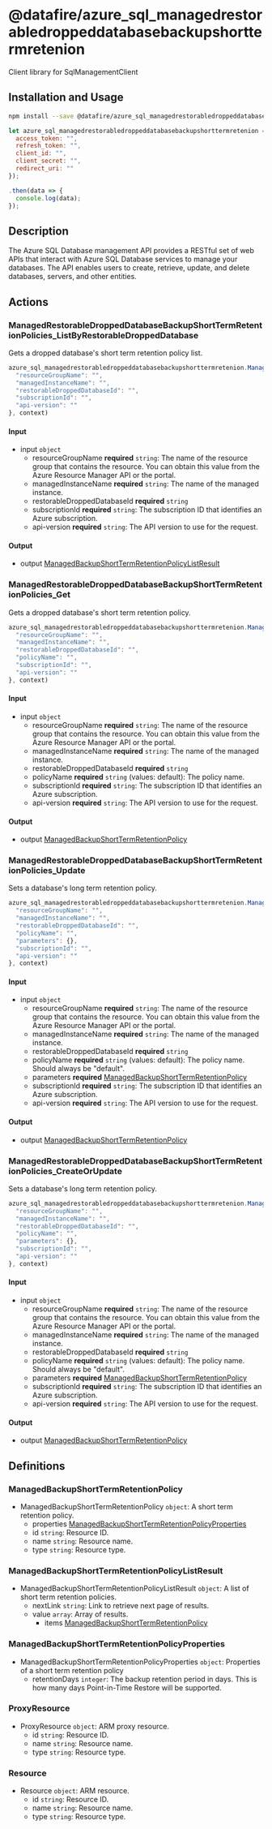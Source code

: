 # @datafire/azure_sql_managedrestorabledroppeddatabasebackupshorttermretenion

Client library for SqlManagementClient

## Installation and Usage
```bash
npm install --save @datafire/azure_sql_managedrestorabledroppeddatabasebackupshorttermretenion
```
```js
let azure_sql_managedrestorabledroppeddatabasebackupshorttermretenion = require('@datafire/azure_sql_managedrestorabledroppeddatabasebackupshorttermretenion').create({
  access_token: "",
  refresh_token: "",
  client_id: "",
  client_secret: "",
  redirect_uri: ""
});

.then(data => {
  console.log(data);
});
```

## Description

The Azure SQL Database management API provides a RESTful set of web APIs that interact with Azure SQL Database services to manage your databases. The API enables users to create, retrieve, update, and delete databases, servers, and other entities.

## Actions

### ManagedRestorableDroppedDatabaseBackupShortTermRetentionPolicies_ListByRestorableDroppedDatabase
Gets a dropped database's short term retention policy list.


```js
azure_sql_managedrestorabledroppeddatabasebackupshorttermretenion.ManagedRestorableDroppedDatabaseBackupShortTermRetentionPolicies_ListByRestorableDroppedDatabase({
  "resourceGroupName": "",
  "managedInstanceName": "",
  "restorableDroppedDatabaseId": "",
  "subscriptionId": "",
  "api-version": ""
}, context)
```

#### Input
* input `object`
  * resourceGroupName **required** `string`: The name of the resource group that contains the resource. You can obtain this value from the Azure Resource Manager API or the portal.
  * managedInstanceName **required** `string`: The name of the managed instance.
  * restorableDroppedDatabaseId **required** `string`
  * subscriptionId **required** `string`: The subscription ID that identifies an Azure subscription.
  * api-version **required** `string`: The API version to use for the request.

#### Output
* output [ManagedBackupShortTermRetentionPolicyListResult](#managedbackupshorttermretentionpolicylistresult)

### ManagedRestorableDroppedDatabaseBackupShortTermRetentionPolicies_Get
Gets a dropped database's short term retention policy.


```js
azure_sql_managedrestorabledroppeddatabasebackupshorttermretenion.ManagedRestorableDroppedDatabaseBackupShortTermRetentionPolicies_Get({
  "resourceGroupName": "",
  "managedInstanceName": "",
  "restorableDroppedDatabaseId": "",
  "policyName": "",
  "subscriptionId": "",
  "api-version": ""
}, context)
```

#### Input
* input `object`
  * resourceGroupName **required** `string`: The name of the resource group that contains the resource. You can obtain this value from the Azure Resource Manager API or the portal.
  * managedInstanceName **required** `string`: The name of the managed instance.
  * restorableDroppedDatabaseId **required** `string`
  * policyName **required** `string` (values: default): The policy name.
  * subscriptionId **required** `string`: The subscription ID that identifies an Azure subscription.
  * api-version **required** `string`: The API version to use for the request.

#### Output
* output [ManagedBackupShortTermRetentionPolicy](#managedbackupshorttermretentionpolicy)

### ManagedRestorableDroppedDatabaseBackupShortTermRetentionPolicies_Update
Sets a database's long term retention policy.


```js
azure_sql_managedrestorabledroppeddatabasebackupshorttermretenion.ManagedRestorableDroppedDatabaseBackupShortTermRetentionPolicies_Update({
  "resourceGroupName": "",
  "managedInstanceName": "",
  "restorableDroppedDatabaseId": "",
  "policyName": "",
  "parameters": {},
  "subscriptionId": "",
  "api-version": ""
}, context)
```

#### Input
* input `object`
  * resourceGroupName **required** `string`: The name of the resource group that contains the resource. You can obtain this value from the Azure Resource Manager API or the portal.
  * managedInstanceName **required** `string`: The name of the managed instance.
  * restorableDroppedDatabaseId **required** `string`
  * policyName **required** `string` (values: default): The policy name. Should always be "default".
  * parameters **required** [ManagedBackupShortTermRetentionPolicy](#managedbackupshorttermretentionpolicy)
  * subscriptionId **required** `string`: The subscription ID that identifies an Azure subscription.
  * api-version **required** `string`: The API version to use for the request.

#### Output
* output [ManagedBackupShortTermRetentionPolicy](#managedbackupshorttermretentionpolicy)

### ManagedRestorableDroppedDatabaseBackupShortTermRetentionPolicies_CreateOrUpdate
Sets a database's long term retention policy.


```js
azure_sql_managedrestorabledroppeddatabasebackupshorttermretenion.ManagedRestorableDroppedDatabaseBackupShortTermRetentionPolicies_CreateOrUpdate({
  "resourceGroupName": "",
  "managedInstanceName": "",
  "restorableDroppedDatabaseId": "",
  "policyName": "",
  "parameters": {},
  "subscriptionId": "",
  "api-version": ""
}, context)
```

#### Input
* input `object`
  * resourceGroupName **required** `string`: The name of the resource group that contains the resource. You can obtain this value from the Azure Resource Manager API or the portal.
  * managedInstanceName **required** `string`: The name of the managed instance.
  * restorableDroppedDatabaseId **required** `string`
  * policyName **required** `string` (values: default): The policy name. Should always be "default".
  * parameters **required** [ManagedBackupShortTermRetentionPolicy](#managedbackupshorttermretentionpolicy)
  * subscriptionId **required** `string`: The subscription ID that identifies an Azure subscription.
  * api-version **required** `string`: The API version to use for the request.

#### Output
* output [ManagedBackupShortTermRetentionPolicy](#managedbackupshorttermretentionpolicy)



## Definitions

### ManagedBackupShortTermRetentionPolicy
* ManagedBackupShortTermRetentionPolicy `object`: A short term retention policy.
  * properties [ManagedBackupShortTermRetentionPolicyProperties](#managedbackupshorttermretentionpolicyproperties)
  * id `string`: Resource ID.
  * name `string`: Resource name.
  * type `string`: Resource type.

### ManagedBackupShortTermRetentionPolicyListResult
* ManagedBackupShortTermRetentionPolicyListResult `object`: A list of short term retention policies.
  * nextLink `string`: Link to retrieve next page of results.
  * value `array`: Array of results.
    * items [ManagedBackupShortTermRetentionPolicy](#managedbackupshorttermretentionpolicy)

### ManagedBackupShortTermRetentionPolicyProperties
* ManagedBackupShortTermRetentionPolicyProperties `object`: Properties of a short term retention policy
  * retentionDays `integer`: The backup retention period in days. This is how many days Point-in-Time Restore will be supported.

### ProxyResource
* ProxyResource `object`: ARM proxy resource.
  * id `string`: Resource ID.
  * name `string`: Resource name.
  * type `string`: Resource type.

### Resource
* Resource `object`: ARM resource.
  * id `string`: Resource ID.
  * name `string`: Resource name.
  * type `string`: Resource type.


